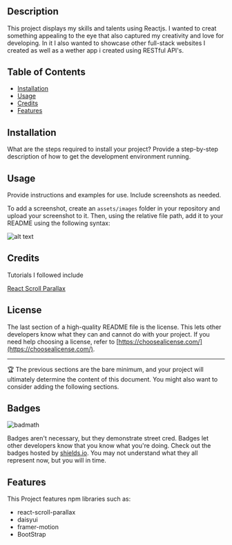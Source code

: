# <Your-Project-Title>

## Description

This project displays my skills and talents using Reactjs. I wanted to creat something appealing to the eye that also captured my creativity and love for developing. In it I also wanted to showcase other full-stack websites I created as well as a wether app i created using RESTful API's.

## Table of Contents 


- [Installation](#installation)
- [Usage](#usage)
- [Credits](#credits)
- [Features](#features)

## Installation

What are the steps required to install your project? Provide a step-by-step description of how to get the development environment running.

## Usage

Provide instructions and examples for use. Include screenshots as needed.

To add a screenshot, create an `assets/images` folder in your repository and upload your screenshot to it. Then, using the relative file path, add it to your README using the following syntax:

![alt text](assets/images/screenshot.png)

## Credits


Tutorials I followed include

 [React Scroll Parallax](https://react-scroll-parallax.damnthat.tv/docs/intro/)

## License

The last section of a high-quality README file is the license. This lets other developers know what they can and cannot do with your project. If you need help choosing a license, refer to [https://choosealicense.com/](https://choosealicense.com/).

---

🏆 The previous sections are the bare minimum, and your project will ultimately determine the content of this document. You might also want to consider adding the following sections.

## Badges

![badmath](https://img.shields.io/github/languages/top/nielsenjared/badmath)

Badges aren't necessary, but they demonstrate street cred. Badges let other developers know that you know what you're doing. Check out the badges hosted by [shields.io](https://shields.io/). You may not understand what they all represent now, but you will in time.

## Features

This Project features npm libraries such as:
- react-scroll-parallax 
- daisyui
- framer-motion 
- BootStrap


